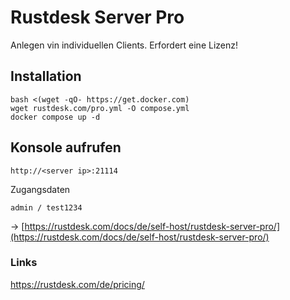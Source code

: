 # Rustdesk Server Pro

Anlegen vin individuellen Clients. Erfordert eine Lizenz!

## Installation

```
bash <(wget -qO- https://get.docker.com)
wget rustdesk.com/pro.yml -O compose.yml
docker compose up -d
```

## Konsole aufrufen

```
http://<server ip>:21114
```
Zugangsdaten
```
admin / test1234
```


-> [https://rustdesk.com/docs/de/self-host/rustdesk-server-pro/](https://rustdesk.com/docs/de/self-host/rustdesk-server-pro/)

### Links
https://rustdesk.com/de/pricing/

